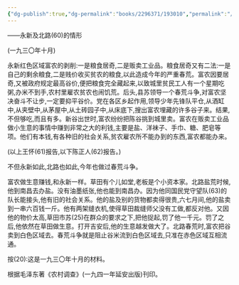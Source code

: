 ```yaml
---
{"dg-publish":true,"dg-permalink":"books/2296371/193010","permalink":"/books/2296371/193010/","metatags":{"description":"本文集是在一九四一年延安出版的《农村调查》一书的基础上增订而成的。这次增补了《反对本本主义》、《总政治部关于调查人口和土地状况的通知》、《关于农村调查》、《中国佃农生活举例》、《寻乌调查》五篇著作。收入本文集的著作分为两部分，一部分是论述调查研究的文章，一部分是调查报告和土地法。","og:site_name":"DavonOs","og:title":"毛泽东农村调查文集","og:type":"book","og:url":"https://zuji.eu.org/books/2296371/193010","og:image":"https://pic.cyol.com/img/20230328/img_9601a3490e41a8eb1c1a2908ec3056e6c602.png","og:image:width":"50","og:image:alt":"bookcover"},"dgShowInlineTitle":true,"created":"2025-08-09 18:08","updated":"2025-08-22 19:24"}
---
```



——永新及北路(60)的情形

(一九三〇年十月)

永新红色区域富农的剥削:一是粮食居奇,二是贩卖工业品。粮食居奇又有二法:一是自己的剩余粮食,二是贱价收买贫农的粮食,以此造成今年的严重春荒。富农因要居奇,又被政府规定最高谷价,便把粮食完全藏起来,以致城里贫民工人有一个星期吃粥,办米不到手,农村里雇农贫农也闹饥荒。后头,县苏领导一个春荒斗争,对富农坚决奋斗不让步,一定要抑平谷价。党在各区乡起作用,领导少年先锋队平仓,从酒缸中,从夹壁中,从茅屋中,从土砖园子中,从床底下,搜出富农埋藏的许多谷子来。结果,不但够吃,而且有多。新谷出世时,富农纷纷把陈谷挑到城里卖。富农在贩卖工业品做小生意的事情中赚到非常之大的利钱,主要是盐、洋袜子、手巾、糖、肥皂等项。他们有本钱,有各种旧的社会关系,贫农雇农所不能办到的东西,富农都能办来。

(以上王怀(61)报告,以下陈正人(62)报告。)

不但永新如此,北路也如此,今年也做过春荒斗争。

富农做生意赚钱,和永新一样。草田有个儿如堂,老板是个小资本家。北路盐荒时候,他到南昌去办盐。没有油墨纸张,他也能到南昌办。因为他同国民党守望队(63)的队长能接头,他有旧的社会关系。他的盐及别的货物都卖得很贵,六七月间,他的盐卖到一串六百钱一斤。他有两架缝衣机,使得草田裁缝师父没有工做,都反对他。又因他的物价太高,草田市苏(25)在群众的要求之下,把他捉起,罚了他一千元。罚了之后,他依然在草田做生意。打开吉安后,他的生意越发做大了。北路春荒时,富农把谷卖到白色区域去。春荒斗争就是阻止谷米流到白色区域去,只准在赤色区域互相流通。

按(20):这是一九三〇年十月的材料。

根据毛泽东著《农村调查》(一九四一年延安出版)刊印。